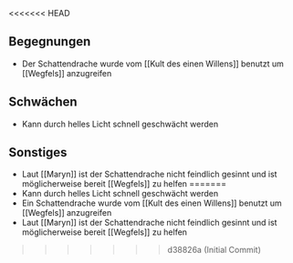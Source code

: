 <<<<<<< HEAD
## Begegnungen
+ Der Schattendrache wurde vom [[Kult des einen Willens]] benutzt um [[Wegfels]] anzugreifen
## Schwächen
+ Kann durch helles Licht schnell geschwächt werden
## Sonstiges
+ Laut [[Maryn]] ist der Schattendrache nicht feindlich gesinnt und ist möglicherweise bereit [[Wegfels]] zu helfen
=======
+ Kann durch helles Licht schnell geschwächt werden
+ Ein Schattendrache wurde vom [[Kult des einen Willens]] benutzt um [[Wegfels]] anzugreifen
+ Laut [[Maryn]] ist der Schattendrache nicht feindlich gesinnt und ist möglicherweise bereit [[Wegfels]] zu helfen
>>>>>>> d38826a (Initial Commit)
